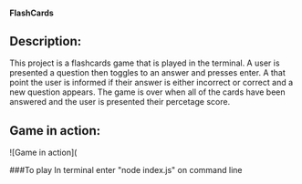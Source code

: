 #### FlashCards

## Description:
This project is a flashcards game that is played in the terminal.
A user is presented a question then toggles to an answer and presses enter.
A that point the user is informed if their answer is either incorrect or correct and a new question appears. 
The game is over when all of the cards have been answered and the user is presented their percetage score.

## Game in action:
![Game in action](

###To play
In terminal enter "node index.js" on command line
